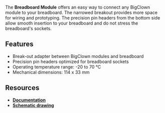 The **Breadboard Module** offers an easy way to connect any BigClown module to your breadboard. The narrowed breakout provides more space for wiring and prototyping. The precision pin headers from the bottom side allow smooth insertion to your breadboard and do not stress the breadboard's sockets.

## Features

* Break-out adapter between BigClown modules and breadboard
* Precision pin headers optimized for breadboard sockets
* Operating temperature range: -20 to 70 °C
* Mechanical dimensions: 114 x 33 mm

## Resources

* [**Documentation**](https://www.bigclown.com/doc/hardware/about-breadboard-module/)
* [**Schematic drawing**](https://github.com/bigclownlabs/bc-hardware/tree/master/out/bc-module-breadboard)
